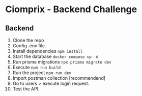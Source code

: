 # Ciomprix - Backend Challenge

## Backend

1. Clone the repo
2. Config .env file.
3. Install dependencies `npm install`
4. Start the database `docker compose up -d`
5. Run prisma migrations `npx prisma migrate dev`
6. Execute `npm run build`
7. Run the project `npm run dev`
8. Import postman collection [recommendend]
9. Go to users > execute login request.
10. Test the API.
